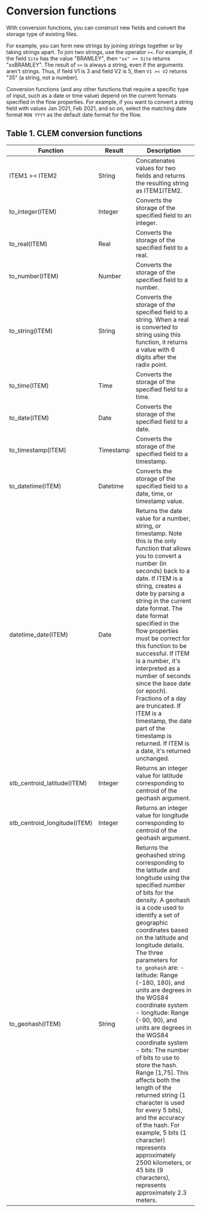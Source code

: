 # Conversion functions

With conversion functions, you can construct new fields and convert the storage type of existing files.

For example, you can form new strings by joining strings together or by taking strings apart. To join two strings, use the operator `><`. For example, if the field `Site` has the value "BRAMLEY", then `"xx" >< Site` returns "xxBRAMLEY". The result of `><` is always a string, even if the arguments aren't strings. Thus, if field V1 is 3 and field V2 is 5, then `V1 >< V2` returns "35" (a string, not a number).

Conversion functions (and any other functions that require a specific type of input, such as a date or time value) depend on the current formats specified in the flow properties. For example, if you want to convert a string field with values Jan 2021, Feb 2021, and so on, select the matching date format `MON YYYY` as the default date format for the flow.

## Table 1. CLEM conversion functions

| Function                  | Result   | Description                                                                                                                                                                                                                                                                                                   |
|---------------------------|----------|---------------------------------------------------------------------------------------------------------------------------------------------------------------------------------------------------------------------------------------------------------------------------------------------------------------|
| ITEM1 >< ITEM2            | String   | Concatenates values for two fields and returns the resulting string as ITEM1ITEM2.                                                                                                                                                                                                                             |
| to_integer(ITEM)          | Integer  | Converts the storage of the specified field to an integer.                                                                                                                                                                                                                                                     |
| to_real(ITEM)             | Real     | Converts the storage of the specified field to a real.                                                                                                                                                                                                                                                         |
| to_number(ITEM)           | Number   | Converts the storage of the specified field to a number.                                                                                                                                                                                                                                                       |
| to_string(ITEM)           | String   | Converts the storage of the specified field to a string. When a real is converted to string using this function, it returns a value with 6 digits after the radix point.                                                                                                                                       |
| to_time(ITEM)             | Time     | Converts the storage of the specified field to a time.                                                                                                                                                                                                                                                         |
| to_date(ITEM)             | Date     | Converts the storage of the specified field to a date.                                                                                                                                                                                                                                                         |
| to_timestamp(ITEM)        | Timestamp| Converts the storage of the specified field to a timestamp.                                                                                                                                                                                                                                                    |
| to_datetime(ITEM)         | Datetime | Converts the storage of the specified field to a date, time, or timestamp value.                                                                                                                                                                                                                                |
| datetime_date(ITEM)       | Date     | Returns the date value for a number, string, or timestamp. Note this is the only function that allows you to convert a number (in seconds) back to a date. If ITEM is a string, creates a date by parsing a string in the current date format. The date format specified in the flow properties must be correct for this function to be successful. If ITEM is a number, it's interpreted as a number of seconds since the base date (or epoch). Fractions of a day are truncated. If ITEM is a timestamp, the date part of the timestamp is returned. If ITEM is a date, it's returned unchanged. |
| stb_centroid_latitude(ITEM)| Integer | Returns an integer value for latitude corresponding to centroid of the geohash argument.                                                                                                                                                                                                                        |
| stb_centroid_longitude(ITEM)| Integer | Returns an integer value for longitude corresponding to centroid of the geohash argument.                                                                                                                                                                                                                        |
| to_geohash(ITEM)          | String   | Returns the geohashed string corresponding to the latitude and longitude using the specified number of bits for the density. A geohash is a code used to identify a set of geographic coordinates based on the latitude and longitude details. The three parameters for `to_geohash` are: - latitude: Range (-180, 180), and units are degrees in the WGS84 coordinate system - longitude: Range (-90, 90), and units are degrees in the WGS84 coordinate system - bits: The number of bits to use to store the hash. Range [1,75]. This affects both the length of the returned string (1 character is used for every 5 bits), and the accuracy of the hash. For example, 5 bits (1 character) represents approximately 2500 kilometers, or 45 bits (9 characters), represents approximately 2.3 meters. |
